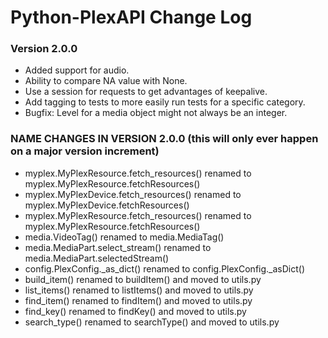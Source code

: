 # Python-PlexAPI Change Log #

### Version 2.0.0 ###
* Added support for audio.
* Ability to compare NA value with None.
* Use a session for requests to get advantages of keepalive.
* Add tagging to tests to more easily run tests for a specific category.
* Bugfix: Level for a media object might not always be an integer.

### NAME CHANGES IN VERSION 2.0.0 (this will only ever happen on a major version increment) ###
* myplex.MyPlexResource.fetch_resources() renamed to myplex.MyPlexResource.fetchResources()
* myplex.MyPlexDevice.fetch_resources() renamed to myplex.MyPlexDevice.fetchResources()
* myplex.MyPlexResource.fetch_resources() renamed to myplex.MyPlexResource.fetchResources()
* media.VideoTag() renamed to media.MediaTag()
* media.MediaPart.select_stream() renamed to media.MediaPart.selectedStream()
* config.PlexConfig._as_dict() renamed to config.PlexConfig._asDict()
* build_item() renamed to buildItem() and moved to utils.py
* list_items() renamed to listItems() and moved to utils.py
* find_item() renamed to findItem() and moved to utils.py
* find_key() renamed to findKey() and moved to utils.py
* search_type() renamed to searchType() and moved to utils.py
